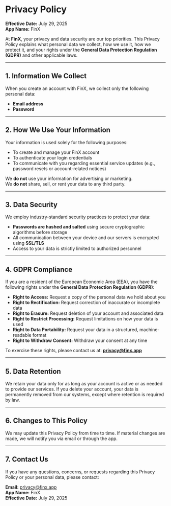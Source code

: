 # Privacy Policy

**Effective Date:** July 29, 2025  
**App Name:** FinX

At **FinX**, your privacy and data security are our top priorities. This Privacy Policy explains what personal data we collect, how we use it, how we protect it, and your rights under the **General Data Protection Regulation (GDPR)** and other applicable laws.

---

## 1. Information We Collect

When you create an account with FinX, we collect only the following personal data:

- **Email address**
- **Password**

---

## 2. How We Use Your Information

Your information is used solely for the following purposes:

- To create and manage your FinX account  
- To authenticate your login credentials  
- To communicate with you regarding essential service updates (e.g., password resets or account-related notices)

We **do not** use your information for advertising or marketing.  
We **do not** share, sell, or rent your data to any third party.

---

## 3. Data Security

We employ industry-standard security practices to protect your data:

- **Passwords are hashed and salted** using secure cryptographic algorithms before storage  
- All communication between your device and our servers is encrypted using **SSL/TLS**  
- Access to your data is strictly limited to authorized personnel

---

## 4. GDPR Compliance

If you are a resident of the European Economic Area (EEA), you have the following rights under the **General Data Protection Regulation (GDPR)**:

- **Right to Access:** Request a copy of the personal data we hold about you  
- **Right to Rectification:** Request correction of inaccurate or incomplete data  
- **Right to Erasure:** Request deletion of your account and associated data  
- **Right to Restrict Processing:** Request limitations on how your data is used  
- **Right to Data Portability:** Request your data in a structured, machine-readable format  
- **Right to Withdraw Consent:** Withdraw your consent at any time

To exercise these rights, please contact us at: **privacy@finx.app**

---

## 5. Data Retention

We retain your data only for as long as your account is active or as needed to provide our services. If you delete your account, your data is permanently removed from our systems, except where retention is required by law.

---

## 6. Changes to This Policy

We may update this Privacy Policy from time to time. If material changes are made, we will notify you via email or through the app.

---

## 7. Contact Us

If you have any questions, concerns, or requests regarding this Privacy Policy or your personal data, please contact:

**Email:** privacy@finx.app  
**App Name:** FinX  
**Effective Date:** July 29, 2025
